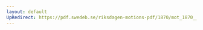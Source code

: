 ```yaml
---
layout: default
UpRedirect: https://pdf.swedeb.se/riksdagen-motions-pdf/1870/mot_1870__fk__00047/mot_1870__fk__00047_002.pdf
---
```

